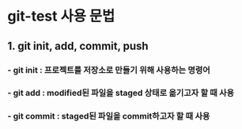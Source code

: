 # git-test 사용 문법
## 1. git init, add, commit, push

### - git init : 프로젝트를 저장소로 만들기 위해 사용하는 명령어
### - git add : modified된 파일을 staged 상태로 옮기고자 할 때 사용
### - git commit : staged된 파일을 commit하고자 할 때 사용



